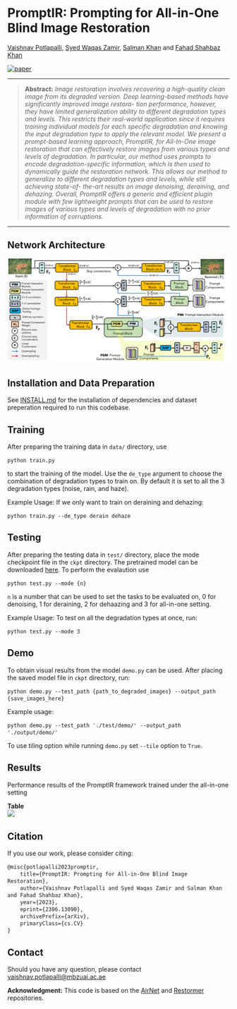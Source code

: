 # PromptIR: Prompting for All-in-One Blind Image Restoration

[Vaishnav Potlapalli](https://www.vaishnavrao.com/), [Syed Waqas Zamir](https://scholar.google.es/citations?user=WNGPkVQAAAAJ&hl=en), [Salman Khan](https://salman-h-khan.github.io/) and [Fahad Shahbaz Khan](https://scholar.google.es/citations?user=zvaeYnUAAAAJ&hl=en)

[![paper](https://img.shields.io/badge/arXiv-Paper-<COLOR>.svg)](https://arxiv.org/abs/2306.13090)


<hr />

> **Abstract:** *Image restoration involves recovering a high-quality clean image from its degraded
version. Deep learning-based methods have significantly improved image restora-
tion performance, however, they have limited generalization ability to different
degradation types and levels. This restricts their real-world application since it
requires training individual models for each specific degradation and knowing the
input degradation type to apply the relevant model. We present a prompt-based
learning approach, PromptIR, for All-In-One image restoration that can effectively
restore images from various types and levels of degradation. In particular, our
method uses prompts to encode degradation-specific information, which is then
used to dynamically guide the restoration network. This allows our method to
generalize to different degradation types and levels, while still achieving state-of-
the-art results on image denoising, deraining, and dehazing. Overall, PromptIR
offers a generic and efficient plugin module with few lightweight prompts that can
be used to restore images of various types and levels of degradation with no prior
information of corruptions.* 
<hr />

## Network Architecture

<img src = "mainfig.png"> 

## Installation and Data Preparation

See [INSTALL.md](INSTALL.md) for the installation of dependencies and dataset preperation required to run this codebase.

## Training

After preparing the training data in ```data/``` directory, use 
```
python train.py
```
to start the training of the model. Use the ```de_type``` argument to choose the combination of degradation types to train on. By default it is set to all the 3 degradation types (noise, rain, and haze).

Example Usage: If we only want to train on deraining and dehazing:
```
python train.py --de_type derain dehaze
```

## Testing

After preparing the testing data in ```test/``` directory, place the mode checkpoint file in the ```ckpt``` directory. The pretrained model can be downloaded [here](https://drive.google.com/file/d/1wkw5QCQyM2msQOpV-PL2uag3QLs8jYFc/view?usp=sharing). To perform the evalaution use
```
python test.py --mode {n}
```
```n``` is a number that can be used to set the tasks to be evaluated on, 0 for denoising, 1 for deraining, 2 for dehaazing and 3 for all-in-one setting.

Example Usage: To test on all the degradation types at once, run:

```
python test.py --mode 3
```

## Demo
To obtain visual results from the model ```demo.py``` can be used. After placing the saved model file in ```ckpt``` directory, run:
```
python demo.py --test_path {path_to_degraded_images} --output_path {save_images_here}
```
Example usage:
```
python demo.py --test_path './test/demo/' --output_path './output/demo/'
```
To use tiling option while running ```demo.py``` set ```--tile``` option to ```True```. 




## Results
Performance results of the PromptIR framework trained under the all-in-one setting

<summary><strong>Table</strong> </summary>

<img src = "prompt-ir-results.png"> 



## Citation
If you use our work, please consider citing:

    @misc{potlapalli2023promptir,
        title={PromptIR: Prompting for All-in-One Blind Image Restoration}, 
        author={Vaishnav Potlapalli and Syed Waqas Zamir and Salman Khan and Fahad Shahbaz Khan},
        year={2023},
        eprint={2306.13090},
        archivePrefix={arXiv},
        primaryClass={cs.CV}
    }


## Contact
Should you have any question, please contact vaishnav.potlapalli@mbzuai.ac.ae


**Acknowledgment:** This code is based on the [AirNet](https://github.com/XLearning-SCU/2022-CVPR-AirNet) and [Restormer](https://github.com/swz30/Restormer) repositories. 

